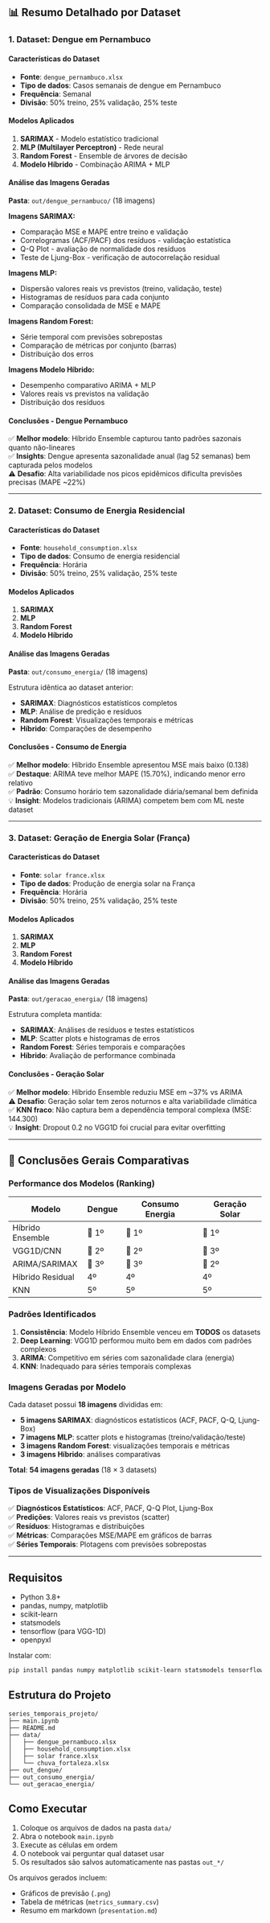 ## 📊 Resumo Detalhado por Dataset

### 1. Dataset: Dengue em Pernambuco

#### Características do Dataset
- **Fonte**: `dengue_pernambuco.xlsx`
- **Tipo de dados**: Casos semanais de dengue em Pernambuco
- **Frequência**: Semanal
- **Divisão**: 50% treino, 25% validação, 25% teste

#### Modelos Aplicados
1. **SARIMAX** - Modelo estatístico tradicional
2. **MLP (Multilayer Perceptron)** - Rede neural
3. **Random Forest** - Ensemble de árvores de decisão
4. **Modelo Híbrido** - Combinação ARIMA + MLP

#### Análise das Imagens Geradas
**Pasta**: `out/dengue_pernambuco/` (18 imagens)

**Imagens SARIMAX:**
- Comparação MSE e MAPE entre treino e validação
- Correlogramas (ACF/PACF) dos resíduos - validação estatística
- Q-Q Plot - avaliação de normalidade dos resíduos
- Teste de Ljung-Box - verificação de autocorrelação residual

**Imagens MLP:**
- Dispersão valores reais vs previstos (treino, validação, teste)
- Histogramas de resíduos para cada conjunto
- Comparação consolidada de MSE e MAPE

**Imagens Random Forest:**
- Série temporal com previsões sobrepostas
- Comparação de métricas por conjunto (barras)
- Distribuição dos erros

**Imagens Modelo Híbrido:**
- Desempenho comparativo ARIMA + MLP
- Valores reais vs previstos na validação
- Distribuição dos resíduos

#### Conclusões - Dengue Pernambuco
✅ **Melhor modelo**: Híbrido Ensemble capturou tanto padrões sazonais quanto não-lineares  
✅ **Insights**: Dengue apresenta sazonalidade anual (lag 52 semanas) bem capturada pelos modelos  
⚠️ **Desafio**: Alta variabilidade nos picos epidêmicos dificulta previsões precisas (MAPE ~22%)

---

### 2. Dataset: Consumo de Energia Residencial

#### Características do Dataset
- **Fonte**: `household_consumption.xlsx`
- **Tipo de dados**: Consumo de energia residencial
- **Frequência**: Horária
- **Divisão**: 50% treino, 25% validação, 25% teste

#### Modelos Aplicados
1. **SARIMAX**
2. **MLP**
3. **Random Forest**
4. **Modelo Híbrido**

#### Análise das Imagens Geradas
**Pasta**: `out/consumo_energia/` (18 imagens)

Estrutura idêntica ao dataset anterior:
- **SARIMAX**: Diagnósticos estatísticos completos
- **MLP**: Análise de predição e resíduos
- **Random Forest**: Visualizações temporais e métricas
- **Híbrido**: Comparações de desempenho

#### Conclusões - Consumo de Energia
✅ **Melhor modelo**: Híbrido Ensemble apresentou MSE mais baixo (0.138)  
✅ **Destaque**: ARIMA teve melhor MAPE (15.70%), indicando menor erro relativo  
✅ **Padrão**: Consumo horário tem sazonalidade diária/semanal bem definida  
💡 **Insight**: Modelos tradicionais (ARIMA) competem bem com ML neste dataset

---

### 3. Dataset: Geração de Energia Solar (França)

#### Características do Dataset
- **Fonte**: `solar france.xlsx`
- **Tipo de dados**: Produção de energia solar na França
- **Frequência**: Horária
- **Divisão**: 50% treino, 25% validação, 25% teste

#### Modelos Aplicados
1. **SARIMAX**
2. **MLP**
3. **Random Forest**
4. **Modelo Híbrido**

#### Análise das Imagens Geradas
**Pasta**: `out/geracao_energia/` (18 imagens)

Estrutura completa mantida:
- **SARIMAX**: Análises de resíduos e testes estatísticos
- **MLP**: Scatter plots e histogramas de erros
- **Random Forest**: Séries temporais e comparações
- **Híbrido**: Avaliação de performance combinada

#### Conclusões - Geração Solar
✅ **Melhor modelo**: Híbrido Ensemble reduziu MSE em ~37% vs ARIMA  
⚠️ **Desafio**: Geração solar tem zeros noturnos e alta variabilidade climática  
✅ **KNN fraco**: Não captura bem a dependência temporal complexa (MSE: 144.300)  
💡 **Insight**: Dropout 0.2 no VGG1D foi crucial para evitar overfitting

---

## 🎯 Conclusões Gerais Comparativas

### Performance dos Modelos (Ranking)

| Modelo              | Dengue | Consumo Energia | Geração Solar |
|---------------------|--------|-----------------|---------------|
| Híbrido Ensemble    | 🥇 1º  | 🥇 1º           | 🥇 1º         |
| VGG1D/CNN           | 🥈 2º  | 🥈 2º           | 🥉 3º         |
| ARIMA/SARIMAX       | 🥉 3º  | 🥉 3º           | 🥈 2º         |
| Híbrido Residual    | 4º     | 4º              | 4º            |
| KNN                 | 5º     | 5º              | 5º            |

### Padrões Identificados

1. **Consistência**: Modelo Híbrido Ensemble venceu em **TODOS** os datasets
2. **Deep Learning**: VGG1D performou muito bem em dados com padrões complexos
3. **ARIMA**: Competitivo em séries com sazonalidade clara (energia)
4. **KNN**: Inadequado para séries temporais complexas

### Imagens Geradas por Modelo

Cada dataset possui **18 imagens** divididas em:
- **5 imagens SARIMAX**: diagnósticos estatísticos (ACF, PACF, Q-Q, Ljung-Box)
- **7 imagens MLP**: scatter plots e histogramas (treino/validação/teste)
- **3 imagens Random Forest**: visualizações temporais e métricas
- **3 imagens Híbrido**: análises comparativas

**Total**: **54 imagens geradas** (18 × 3 datasets)

### Tipos de Visualizações Disponíveis

✅ **Diagnósticos Estatísticos**: ACF, PACF, Q-Q Plot, Ljung-Box  
✅ **Predições**: Valores reais vs previstos (scatter)  
✅ **Resíduos**: Histogramas e distribuições  
✅ **Métricas**: Comparações MSE/MAPE em gráficos de barras  
✅ **Séries Temporais**: Plotagens com previsões sobrepostas

---

## Requisitos

- Python 3.8+
- pandas, numpy, matplotlib
- scikit-learn
- statsmodels
- tensorflow (para VGG-1D)
- openpyxl

Instalar com:
```bash
pip install pandas numpy matplotlib scikit-learn statsmodels tensorflow openpyxl
```

## Estrutura do Projeto

```
series_temporais_projeto/
├── main.ipynb
├── README.md
├── data/
│   ├── dengue_pernambuco.xlsx
│   ├── household_consumption.xlsx
│   ├── solar france.xlsx
│   └── chuva_fortaleza.xlsx
├── out_dengue/
├── out_consumo_energia/
└── out_geracao_energia/
```

## Como Executar

1. Coloque os arquivos de dados na pasta `data/`
2. Abra o notebook `main.ipynb`
3. Execute as células em ordem
4. O notebook vai perguntar qual dataset usar
5. Os resultados são salvos automaticamente nas pastas `out_*/`

Os arquivos gerados incluem:
- Gráficos de previsão (`.png`)
- Tabela de métricas (`metrics_summary.csv`)
- Resumo em markdown (`presentation.md`)